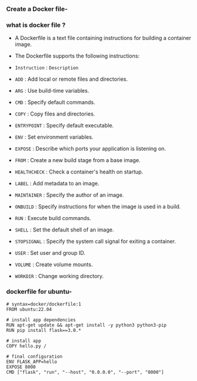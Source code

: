 ### Create a Docker file-

### what is docker file ?
- A Dockerfile is a text file containing instructions for building a container image.

- The Dockerfile supports the following instructions:

- `Instruction` :  `Description`
- `ADD` : Add local or remote files and directories.
- `ARG` :	Use build-time variables.
- `CMD` : Specify default commands.
- `COPY` :  Copy files and directories.
- `ENTRYPOINT` :  Specify default executable.
- `ENV` :  Set environment variables.
- `EXPOSE` :  Describe which ports your application is listening on.
- `FROM` :  Create a new build stage from a base image.
- `HEALTHCHECK` :  Check a container's health on startup.
- `LABEL` :  Add metadata to an image.
- `MAINTAINER` :  Specify the author of an image.
- `ONBUILD` :  	Specify instructions for when the image is used in a build.
- `RUN` :  Execute build commands.
- `SHELL` :  Set the default shell of an image.
- `STOPSIGNAL` :  Specify the system call signal for exiting a container.
- `USER` :  Set user and group ID.
- `VOLUME` :  Create volume mounts.
- `WORKDIR` :  Change working directory.


### dockerfile for ubuntu-
```
# syntax=docker/dockerfile:1
FROM ubuntu:22.04

# install app dependencies
RUN apt-get update && apt-get install -y python3 python3-pip
RUN pip install flask==3.0.*

# install app
COPY hello.py /

# final configuration
ENV FLASK_APP=hello
EXPOSE 8000
CMD ["flask", "run", "--host", "0.0.0.0", "--port", "8000"]
```
